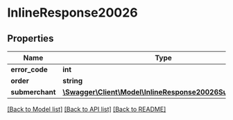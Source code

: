 # InlineResponse20026

## Properties
Name | Type | Description | Notes
------------ | ------------- | ------------- | -------------
**error_code** | **int** |  | [optional] 
**order** | **string** |  | [optional] 
**submerchant** | [**\Swagger\Client\Model\InlineResponse20026Submerchant**](InlineResponse20026Submerchant.md) |  | [optional] 

[[Back to Model list]](../../README.md#documentation-for-models) [[Back to API list]](../../README.md#documentation-for-api-endpoints) [[Back to README]](../../README.md)

